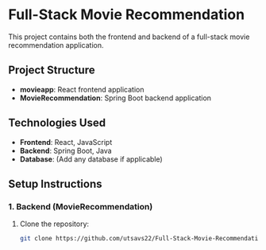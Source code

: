 # Full-Stack Movie Recommendation

This project contains both the frontend and backend of a full-stack movie recommendation application.

## Project Structure

- **movieapp**: React frontend application
- **MovieRecommendation**: Spring Boot backend application

## Technologies Used

- **Frontend**: React, JavaScript
- **Backend**: Spring Boot, Java
- **Database**: (Add any database if applicable)

## Setup Instructions

### 1. Backend (MovieRecommendation)
1. Clone the repository:
   ```bash
   git clone https://github.com/utsavs22/Full-Stack-Movie-Recommendation.git
